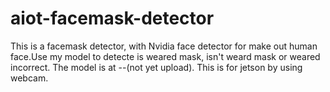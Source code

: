 # aiot-facemask-detector

This is a facemask detector, with Nvidia face detector for make out human face.Use my model to detecte is weared mask, isn't weard mask or weared incorrect. The model is at --(not yet upload). This is for jetson by using webcam.
